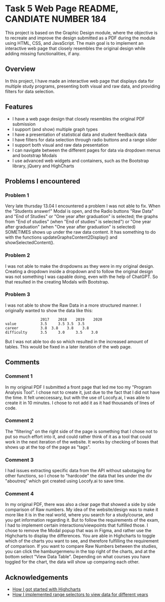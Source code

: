 # Task 5 Web Page README, CANDIATE NUMBER 184

This project is based on the Graphic Design module, where the objective is to recreate and improve the design submitted as a PDF during the module using HTML, CSS, and JavaScript. The main goal is to implement an interactive web page that closely resembles the original design while adding missing functionalities, if any.

## Overview

In this project, I have made an interactive web page that displays data for multiple study programs, presenting both visual and raw data, and providing filters for data selection.

## Features

- I have a web page design that closely resembles the original PDF submission
- I support (and show) multiple graph types
- I have a presentation of statistical data and student feedback data
- I have filters for data selection through radio buttons and a range slider
- I support both visual and raw data presentation
- I can navigate between the different pages for data via dropdown menus and bootstrap Modals
- I use advanced web widgets and containers, such as the Bootstrap library, jQuery and HighCharts

## Problems I encountered

### Problem 1

Very late thursday 13.04 I encountered a problem I was not able to fix. When the "Students answer!" Modal is open, and the Radio buttons "Raw Data" and "End of Studies" or "One year after graduation" is selected; the graphs from "End of studies" (when "End of studies" is selected") or "One year after graduation" (when "One year after graduation" is selected) SOMETIMES shows up under the raw data content. It has something to do with the functions updateGraphsContent2Display() and showSelectedContent().

### Problem 2

I was not able to make the dropdowns as they were in my original design. Creating a dropdown inside a dropdown and to follow the original design was not something I was capable doing, even with the help of ChatGPT. So that resulted in the creating Modals with Bootstrap.

### Problem 3

I was not able to show the Raw Data in a more structured manner. I originally wanted to show the data like this:

                    2017	2018	2019	2020
    value           3.5     3.5	3.5	 3.5
    career          3.8	 3.8 	3.8	   3.8
    difficulty      3.5 	3.0 	3.5	   3.0

But I was not able too do so which resulted in the increased amount of tables. This would be fixed in a later iteration of the web page.

## Comments

### Comment 1

In my original PDF I submitted a front page that led me too my "Program Analysis Tool". I chose not to create it, just due to the fact that I did not have the time. It felt uneccessary, but with the use of Locofy.ai, I was able to create it in 10 minutes. I chose to not add it as it had thousands of lines of code.

### Comment 2

The "filtering" on the right side of the page is something that I chose not to put so much effort into it, and could rather think of it as a tool that could work in the next iteration of the website. It works by checking of boxes that shows up at the top of the page as "tags".

### Comment 3

I had issues extracting specific data from the API without sabotaging for other functions, so I chose to "hardcode" the data that lies under the div "aboutreq" which got created using Locofy.ai to save time.

### Comment 4

In my original PDF, there was also a clear page that showed a side by side comparison of Raw numbers. My idea of the website/design was to make it more like it is in the real world, where you search for a study/course, and you get information regarding it. But to follow the requirements of the exam, I had to implement certain interactions/viewpoints that fulfilled those. I chose to remove the Modal popup that was in Figma, and rather use the Highcharts to display the differences. You are able in Highcharts to toggle which of the charts you want to see, and therefore fulfilling the requirement of comparison. If you want to compare Raw Numbers between the studies, you can click the hamburgermenu in the top right of the charts, and at the bottom select "View Data Table". Depending on what courses you have toggled for the chart, the data will show up comparing each other.

## Acknowledgements

- [How I got started with Highcharts](https://www.highcharts.com/docs/getting-started/your-first-chart)
- [How I implemented range selectors to view data for different years](https://www.highcharts.com/docs/stock/range-selector)
